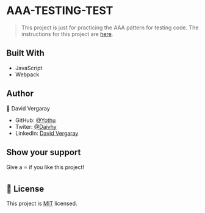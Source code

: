 
# AAA-TESTING-TEST

> This project is just for practicing the AAA pattern for testing code.
> The instructions for this project are [here](https://github.com/microverseinc/curriculum-transversal-skills/blob/main/testing/testing_practice.md).

## Built With

- JavaScript
- Webpack

## Author

👤 David Vergaray

- GitHub:   [@Yothu](https://github.com/Yothu)
- Twiter:   [@Daivhy](https://twitter.com/Daivhy)
- LinkedIn: [David Vergaray](https://www.linkedin.com/in/david-vergaray-almontes-051a11127/)

## Show your support

Give a ⭐️ if you like this project!

## 📝 License

This project is [MIT](./MIT.md) licensed.
